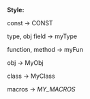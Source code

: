 **Style:**

const -> CONST

type, obj field -> myType

function, method -> myFun

obj -> MyObj

class -> MyClass

macros -> _MY_MACROS_